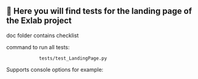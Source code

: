 ## 🌈 Here you will find tests for the landing page of the Exlab project

doc folder contains checklist

command to run all tests:

                tests/test_LandingPage.py



Supports console options for example:

